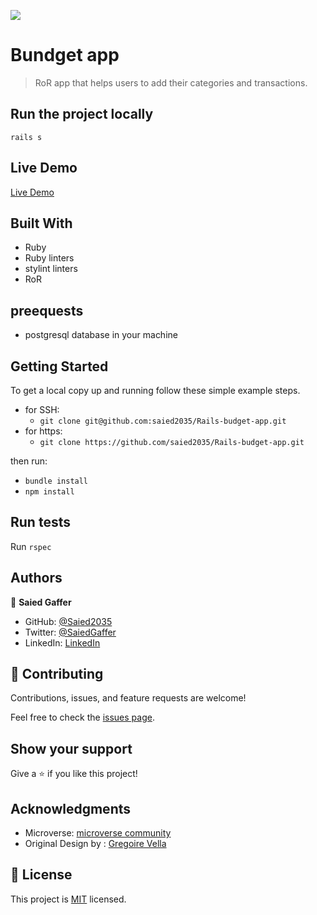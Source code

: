 ![](https://img.shields.io/badge/Microverse-blueviolet)

#  Bundget app

> RoR app that helps users to add their categories and transactions. 
 
## Run the project locally 
  `rails s`

## Live Demo
[Live Demo](https://glacial-lake-16247.herokuapp.com/)

  
## Built With

- Ruby
- Ruby linters
- stylint linters
- RoR

## preequests

  - postgresql database in your machine

## Getting Started

To get a local copy up and running follow these simple example steps.
- for SSH:
     - `git clone git@github.com:saied2035/Rails-budget-app.git`
- for https:
     - `git clone https://github.com/saied2035/Rails-budget-app.git`

then run:

- `bundle install`
- `npm install`

## Run tests
 Run `rspec`
 
## Authors

👤 **Saied Gaffer**

- GitHub: [@Saied2035](https://github.com/saied2035)
- Twitter: [@SaiedGaffer](https://twitter.com/SaiedGaffer)
- LinkedIn: [LinkedIn](https://www.linkedin.com/in/saiedgaffer/)

## 🤝 Contributing

Contributions, issues, and feature requests are welcome!

Feel free to check the [issues page](https://github.com/saied2035/Rails-budget-app/issues).

## Show your support

Give a ⭐️ if you like this project!

## Acknowledgments

- Microverse: [microverse community](https://github.com/microverseinc)
- Original Design by : [Gregoire Vella](https://www.behance.net/gregoirevella)

## 📝 License

This project is [MIT](./MIT.md) licensed.
